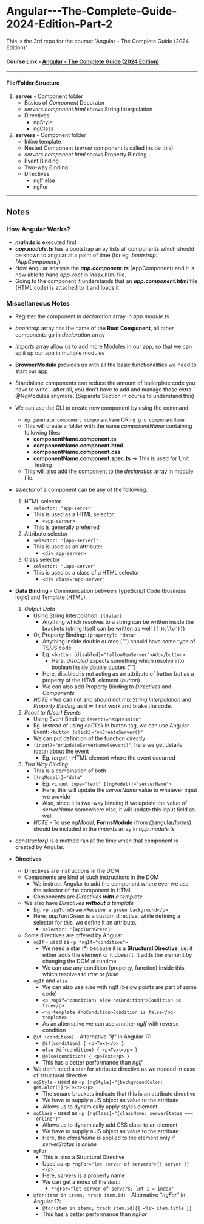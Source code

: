 # Angular---The-Complete-Guide-2024-Edition-Part-2
This is the 3rd repo for the course: 'Angular - The Complete Guide (2024 Edition)'

#### Course Link - [Angular - The Complete Guide (2024 Edition)](https://www.udemy.com/course/the-complete-guide-to-angular-2/)

---

#### File/Folder Structure
1. **server** - Component folder
    - Basics of _Component_ Decorator
    - _servers.component.html_ shows String Interpolation
    - Directives
        - ngStyle
        - ngClass
2. **servers** - Component folder
    - Inline template
    - Nested Component (_server_ component is called inside this)
    - _servers.component.html_ shows Property Binding
    - Event Binding
    - Two-way Binding
    - Directives
        - ngIf else
        - ngFor
---

## Notes
### How Angular Works?
-  **_main.ts_** is executed first
- **_app.module.ts_** has a bootstrap array lists all components which should be known to angular at a point of time (for eg, _bootstrap: [AppComponent]_)
- Now Angular analysis the **_app.component.ts_** (AppComponent) and it is now able to hand _app-root_ in _index.html_ file.
- Going to the component it understands that an **_app.component.html_** file (HTML code) is attached to it and loads it

### Miscellaneous Notes
- Register the component in _declaration_ array in _app.module.ts_
- _bootstrap_ array has the name of the **Root Component**, all other components go in _declaration_ array
- _imports_ array allow us to add more Modules in our app, so that we can split up our app in multiple modules
- **BrowserModule** provides us with all the basic functionalities we need to start our app
- Standalone components can reduce the amount of boilerplate code you have to write - after all, you don't have to add and manage those extra @NgModules anymore. (Separate Section in course to understand this)

- We can use the CLI to create new component by using the command:
    - `ng generate component componentName` OR `ng g c componentName`
    - This will create a folder with the name _componentName_ containing following files:
        - **componentName.component.ts**
        - **componentName.component.html**
        - **componentName.component.css**
        - **componentName.component.spec.ts** -> This is used for Unit Testing
    - This will also add the component to the _declaration_ array in module file.
- _selector_ of a component can be any of the following:
    1. HTML selector
        - `selector: 'app-server'`
        - This is used as a HTML selector:
            - `<app-server>`
        - This is generally preferred
    2. Attribute selector 
        - `selector: '[app-server]'`
        - This is used as an attribute:
            - `<div app-server>`
    3. Class selector
        - `selector: '.app-server'`
        - This is used as a class of a HTML selector:
            - `<div class="app-server"`

- **Data Binding** - Communication between TypeScript Code (Business logic) and Template (HTML).
    1. _Output Data_
        - Using String Interpolation: `{{data}}`
            - Anything which resolves to a string can be written inside the brackets (string itself can be written as well `{{'Hello'}}`)
        - Or, Property Binding: `[property]: "data"`
            - Anything inside double quotes ("") should have some type of TS/JS code
            - Eg. `<button [disabled]="!allowNewServer">Add</button>`
                - Here, _disabled_ expects something which resolve into boolean inside double quotes ("")
            - Here, disabled is not acting as an attribute of _button_ but as a property of the HTML element (_button_)
            - We can also add Property Binding to _Directives_ and _Components_
        - _NOTE_ - We can not and should not mix _String Interpolation_ and _Property Binding_ as it will not work and brake the code.
    2. _React to (User) Events_
        - Using Event Binding: `(event)="expression"`
        - Eg. Instead of using _onClick_ in button tag, we can use Angular Event: `<button (click)="onCreateServer()"`
        - We can put definition of the function directly
        - `(input)="onUpdateServerName($event)"`, here we get details (data) about the event
            - Eg. _target_ - HTML element where the event occurred
    3. _Two Way Binding_
        - This is a combination of both
        - `[(ngModel)]="data"`
            - Eg. `<input type="text" [(ngModel)]="serverName">`
            - Here, this will update the _serverName_ value to whatever input we provide
            - Also, since it is two-way binding if we update the value of _serverName_ somewhere else, it will update this input field as well
        - _NOTE_ - To use _ngModel_, **FormsModule** (from @angular/forms) should be included in the _imports_ array in _app.module.ts_

- _constructor()_ is a method ran at the time when that component is created by Angular.

- **Directives**
    - Directives are instructions in the DOM
    - Components are kind of such instructions in the DOM
        - We instruct Angular to add the component where ever we use the selector of the component in HTML
        - Components are _Directives **with** a template_
    - We also have _Directives **without** a template_
        - Eg. `<p appTurnGreen>Receive a green background</p>`
        - Here, _appTurnGreen_ is a custom directive, while defining a selector for this, we define it an attribute.
            - `selector: '[appTurnGreen]'`
    - Some directives are offered by Angular
        - `ngIf` - used as `<p *ngIf="condition">`
            - We need a star (*) because it is a **Structural Directive**, i.e. it either adds the element or it doesn't. It adds the element by changing the DOM at runtime.
            - We can use any condition (property, function) inside this which resolves to _true_ or _false_
        - `ngIf` and `else`
            - We can also use _else_ with ngIf (below points are part of same code)
            - `<p *ngIf="condition; else noCondition">Condition is true</p>`
            - `<ng-template #noCondition>Condition is false</ng-template>`
            - As an alternative we can use another _ngIf_ with reverse condition
        - `@if (condition)` - Alternative _"if"_ in Angular 17:
            - `@if(condition) { <p>Text</p> }`
            - `else @if(condition) { <p>Text</p> }`
            - `@else(condition) { <p>Text</p> }`
            - This has a better performance than _ngIf_
        - We don't need a star for attribute directive as we needed in case of structural directive
        - `ngStyle` - used as `<p [ngStyle]="{backgroundColor: getColor()}">Text></p>`
            - The square brackets indicate that this is an attribute directive
            - We have to supply a JS object as value to the attribute
            - Allows us to dynamically apply styles element
        - `ngClass` - used as `<p [ngClass]="{className: serverStatus === 'online'}"`
            - Allows us to dynamically add CSS class to an element
            - We have to supply a JS object as value to the attribute
            - Here, the _className_ is applied to the element only if _serverStatus_ is _online_
        - `ngFor`
            - This is also a Structural Directive
            - Used as `<p *ngFor="let server of servers">{{ server }}</p>`
            - Here, _servers_ is a property name
            - We can get a index of the _item_:
                - `*ngFor="let server of servers; let i = index"`
        - `@for(item in items; track item.id)` - Alternative _"ngFor"_ in Angular 17:
            - `@for(item in items; track item.id){{ <li> item.title }}`
            - This has a better performance than _ngFor_